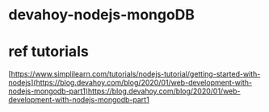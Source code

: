 # devahoy-nodejs-mongoDB

# ref tutorials

[https://www.simplilearn.com/tutorials/nodejs-tutorial/getting-started-with-nodejs](https://blog.devahoy.com/blog/2020/01/web-development-with-nodejs-mongodb-part1)https://blog.devahoy.com/blog/2020/01/web-development-with-nodejs-mongodb-part1
